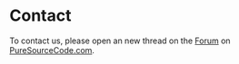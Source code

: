# Contact 

To contact us, please open an new thread on the [Forum](https://www.puresourcecode.com/forum) on [PureSourceCode.com](https://www.puresourcecode.com/).
